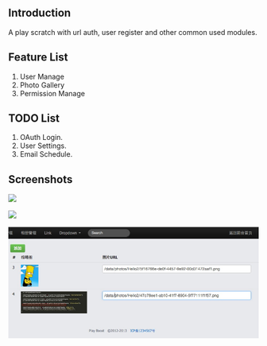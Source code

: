 ## Introduction
A play scratch with url auth, user register and other common used modules.

## Feature List
1. User Manage
2. Photo Gallery 
3. Permission Manage

## TODO List
1. OAuth Login.
2. User Settings.
3. Email Schedule.

## Screenshots
![](1.png)

![](2.png)

![](3.png)

